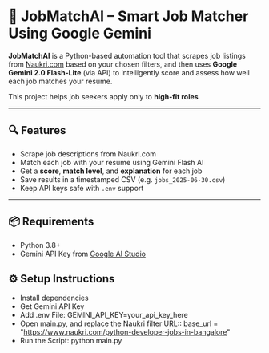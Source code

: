 # 🚀 JobMatchAI – Smart Job Matcher Using Google Gemini

**JobMatchAI** is a Python-based automation tool that scrapes job listings from [Naukri.com](https://www.naukri.com) based on your chosen filters, and then uses **Google Gemini 2.0 Flash-Lite** (via API) to intelligently score and assess how well each job matches your resume.

This project helps job seekers apply only to **high-fit roles**

---

## 🔍 Features

- Scrape job descriptions from Naukri.com
- Match each job with your resume using Gemini Flash AI
- Get a **score**, **match level**, and **explanation** for each job
- Save results in a timestamped CSV (e.g. `jobs_2025-06-30.csv`)
- Keep API keys safe with `.env` support

---

## 📦 Requirements

- Python 3.8+
- Gemini API Key from [Google AI Studio](https://makersuite.google.com/app/apikey)

## ⚙️ Setup Instructions
- Install dependencies
- Get Gemini API Key
- Add .env File: GEMINI_API_KEY=your_api_key_here
- Open main.py, and replace the Naukri filter URL:: base_url = "https://www.naukri.com/python-developer-jobs-in-bangalore"
- Run the Script: python main.py


